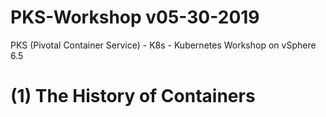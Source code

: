 # PKS-Workshop v05-30-2019
PKS (Pivotal Container Service) - K8s - Kubernetes Workshop on vSphere 6.5

# (1) The History of Containers


